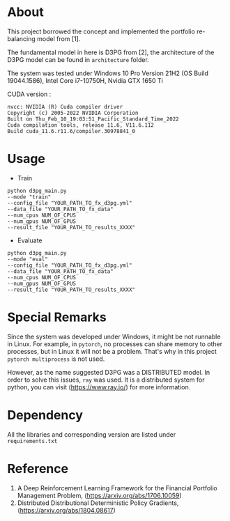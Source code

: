 # About
This project borrowed the concept and implemented the portfolio 
re-balancing model from [1].

The fundamental model in here is D3PG from [2], the architecture of the D3PG model can be found
in ```architecture``` folder.

The system was tested under Windows 10 Pro Version 21H2 (OS Build 19044.1586), Intel Core i7-10750H, Nvidia GTX 1650 Ti

CUDA version : 
```
nvcc: NVIDIA (R) Cuda compiler driver
Copyright (c) 2005-2022 NVIDIA Corporation
Built on Thu_Feb_10_19:03:51_Pacific_Standard_Time_2022
Cuda compilation tools, release 11.6, V11.6.112
Build cuda_11.6.r11.6/compiler.30978841_0
```

# Usage 
* Train
```
python d3pg_main.py 
--mode "train"
--config_file "YOUR_PATH_TO_fx_d3pg.yml"
--data_file "YOUR_PATH_TO_fx_data"
--num_cpus NUM_OF_CPUS
--num_gpus NUM_OF_GPUS
--result_file "YOUR_PATH_TO_results_XXXX"
```

* Evaluate
```
python d3pg_main.py 
--mode "eval"
--config_file "YOUR_PATH_TO_fx_d3pg.yml"
--data_file "YOUR_PATH_TO_fx_data"
--num_cpus NUM_OF_CPUS
--num_gpus NUM_OF_GPUS
--result_file "YOUR_PATH_TO_results_XXXX"
```

# Special Remarks
Since the system was developed under Windows, it might be not runnable
in Linux. For example, in ```pytorch```, no processes can share memory
to other processes, but in Linux it will not be a problem. That's why in
this project ```pytorch multiprocess``` is not used.

However, as the name suggested D3PG was a DISTRIBUTED model. In order to solve this issues, ```ray``` was used. It is a distributed system for
python, you can visit (https://www.ray.io/) for more information.

# Dependency
All the libraries and corresponding version are listed under ```requirements.txt```

# Reference
1. A Deep Reinforcement Learning Framework for the Financial Portfolio Management Problem, (https://arxiv.org/abs/1706.10059)
2. Distributed Distributional Deterministic Policy Gradients, (https://arxiv.org/abs/1804.08617)